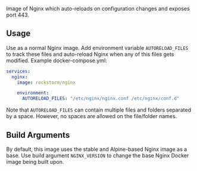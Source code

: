 Image of Nginx which auto-reloads on configuration changes and exposes
port 443.

## Usage

Use as a normal Nginx image. Add environment variable
`AUTORELOAD_FILES` to track these files and auto-reload Nginx when any
of this files gets modified. Example docker-compose.yml:

```yaml
services:
  nginx:
    image: rockstorm/nginx

    environment:
      AUTORELOAD_FILES: "/etc/nginx/nginx.conf /etc/nginx/conf.d"
```

Note that `AUTORELOAD_FILES` can contain multiple files and folders
separated by a space. However, no spaces are allowed on the
file/folder names.

## Build Arguments

By default, this image uses the stable and Alpine-based Nginx image as
a base. Use build argument `NGINX_VERSION` to change the base Nginx
Docker image being built upon.
